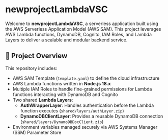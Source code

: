 # newprojectLambdaVSC

Welcome to **newprojectLambdaVSC**, a serverless application built using the AWS Serverless Application Model (AWS SAM). This project leverages AWS Lambda functions, DynamoDB, Cognito, IAM Roles, and Lambda Layers to deliver a scalable and modular backend service.

## 🚀 Project Overview

This repository includes:
- AWS SAM Template (`template.yaml`) to define the cloud infrastructure
- AWS Lambda functions written in **Node.js 18.x**
- Multiple IAM Roles to handle fine-grained permissions for Lambda functions interacting with DynamoDB and Cognito
- Two shared **Lambda Layers**:
  - **AuthWrapperLayer**: Handles authentication before the Lambda function executes (`shared/layers/authLayer.zip`)
  - **DynamoDBClientLayer**: Provides a reusable DynamoDB connection (`shared/layers/DynamoDBDocClient.zip`)
- Environment variables managed securely via AWS Systems Manager (SSM) Parameter Store
